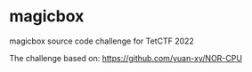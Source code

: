 # magicbox
magicbox source code challenge for TetCTF 2022

The challenge based on: https://github.com/yuan-xy/NOR-CPU

